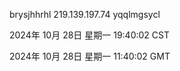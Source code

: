 brysjhhrhl 219.139.197.74 yqqlmgsycl

2024年 10月 28日 星期一 19:40:02 CST

2024年 10月 28日 星期一 11:40:02 GMT
